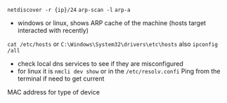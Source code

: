 `netdiscover -r {ip}/24`
`arp-scan -l`
`arp-a`
- windows or linux, shows ARP cache of the machine (hosts target interacted with recently)

`cat /etc/hosts`
or 
`C:\Windows\System32\drivers\etc\hosts`
also `ipconfig /all`
- check local dns services to see if they are misconfigured
- for linux it is `nmcli dev show` or in the `/etc/resolv.confi`
Ping from the terminal if need to get current

MAC address for type of device
